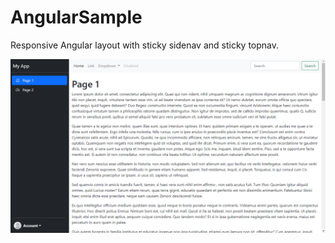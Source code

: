 # AngularSample
Responsive Angular layout with sticky sidenav and sticky topnav.

![Screenshot](https://raw.githubusercontent.com/halllo/AngularSample/master/my-app/src/assets/screenshot.png)
